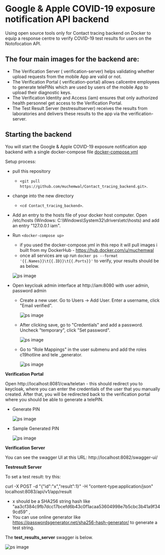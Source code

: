# Google & Apple COVID-19 exposure notification API backend

Using open source tools only for Contact tracing backend on Docker to equip a response centre to verify COVID-19 test results for users on the Notofocation API.

## The four main images for the backend are:

* The Verification Server ( verification-server) helps validating whether upload requests from the mobile App are valid or not.
* The Verification Portal ( verification-portal) allows callcentre employees to generate telePINs which are used by users of the mobile App to upload their diagnostic keys.
* The Verification Identity and Access  (iam) ensures that only authorized health personnel get access to the Verification Portal.
* The Test Result Server (testresultserver) receives the results from laboratories and delivers these results to the app via the verification-server.

## Starting the backend
You will start the Google & Apple COVID-19 exposure notification app backend with a single docker-compose file [docker-compose.yml](https://raw.githubusercontent.com/muchemwal/Contact_tracing_backend/master/docker-compose.yml)

Setup process:
* pull this repository
  * `<git pull https://github.com/muchemwal/Contact_tracing_backend.git>`.
* change into the new directory 
  * `<cd Contact_tracing_backend>`. 
* Add an entry to the hosts file of your docker host computer. Open /etc/hosts (Windows: C:\Windows\System32\drivers\etc\hosts) and add an entry "127.0.0.1 iam".
* Run `<docker-compose up>` 
  * if you used the docker-compose.yml in this repo it will pull images i built from my DockerHub - https://hub.docker.com/u/muchemwal
  * once all services are up run `docker ps --format '{{.Names}}\t{{.ID}}\t{{.Ports}}'` to verify, your results should be as below.
   
   ![ps image](/images/docker_ps.png)
  
* Open keycloak admin interface at http://iam:8080 with user admin, password admin
  * Create a new user. Go to Users -> Add User. Enter a username, click "Email verified".
  
    ![ps image](/images/add_user.png)
    
  * After clicking save, go to "Credentials" and add a password. Uncheck "temporary",  click "Set password".
  
    ![ps image](/images/credentials.png)
  
  * Go to "Role Mappings" in the user submenu and add the roles c19hotline and tele
  _generator.

    ![ps image](/images/roles.png)

__Verification Portal__

Open http://localhost:8081/cwa/teletan - this should redirect you to keycloak, where you can enter the credentials of the user that you manually created.
After that, you will be redirected back to the verification portal where you should be able to generate a telePIN.

* Generate PIN

  ![ps image](/images/generate_pin.png)
  
* Sample Generated PIN

  ![ps image](/images/pin.png)

__Verification Server__

You can see the swagger UI at this URL: http://localhost:8082/swagger-ui/

__Testresult Server__

To set a test result: try this:

curl -X POST -d "{\"id\":\"x\",\"result\":1}" -H "content-type:application/json" localhost:8083/api/v1/app/result
 * x should be a SHA256 string hash like "aa3cf384c9fb7dcc17bcefd6b43c0f1acaa53604998e7b5cbc3b41a9f349cd59" , 
 * You can use online generator like https://passwordsgenerator.net/sha256-hash-generator/ to generate a test string.
 

The **test_results_server** swagger is below.

  ![ps image](/images/test_result_swagger.png)
